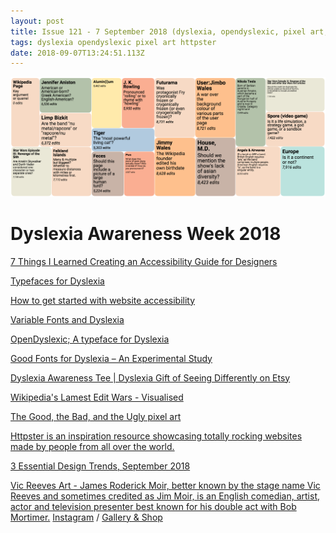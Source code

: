 ```yaml
---
layout: post
title: Issue 121 - 7 September 2018 (dyslexia, opendyslexic, pixel art, httpster)
tags: dyslexia opendyslexic pixel art httpster
date: 2018-09-07T13:24:51.113Z
---
```

![7 Things I Learned Creating an Accessibility Guide for Designers](/assets/uploads/issue-121.png "7 Things I Learned Creating an Accessibility Guide for Designers")

# Dyslexia Awareness Week 2018

<a href="https://blog.prototypr.io/7-things-i-learned-creating-an-accessibility-guide-for-designers-4715af78f68a" target="_blank" title="7 Things I Learned Creating an Accessibility Guide for Designers" alt="7 Things I Learned Creating an Accessibility Guide for Designers">7 Things I Learned Creating an Accessibility Guide for Designers</a>

<a href="http://adrianroselli.com/2015/03/typefaces-for-dyslexia.html" target="_blank" title="Typefaces for Dyslexia" alt="Typefaces for Dyslexia">Typefaces for Dyslexia</a>

<a href="https://medium.freecodecamp.org/4-principles-for-getting-started-with-website-accessibility-4e85f75730b" target="_blank" title="How to get started with website accessibility" alt="How to get started with website accessibility">How to get started with website accessibility</a>

<a href="http://adrianroselli.com/2018/08/variable-fonts-and-dyslexia.html" target="_blank" title="Variable Fonts and Dyslexia" alt="Variable Fonts and Dyslexia">Variable Fonts and Dyslexia</a>

<a href="https://www.opendyslexic.org/" target="_blank" title="OpenDyslexic; A typeface for Dyslexia" alt="OpenDyslexic; A typeface for Dyslexia">OpenDyslexic; A typeface for Dyslexia</a>

<a href="https://blog.dyslexia.com/good-fonts-for-dyslexia-an-experimental-study/" title="Good Fonts for Dyslexia – An Experimental Study" target="_blank" alt="Good Fonts for Dyslexia – An Experimental Study">Good Fonts for Dyslexia – An Experimental Study</a>

<a href="https://www.etsy.com/uk/listing/583181703/dyslexia-awareness-tee-dyslexia-gift-of?ga_order=most_relevant&ga_search_type=all&ga_view_type=gallery&ga_search_query=dyslexia%20awareness&ref=sr_gallery-1-8&more_colors=1" title=">Dyslexia Awareness Tee" alt=">Dyslexia Awareness Tee" target="_blank">Dyslexia Awareness Tee | Dyslexia Gift of Seeing Differently on Etsy</a>

<a href="https://informationisbeautiful.net/visualizations/wikipedia-lamest-edit-wars/" title="Wikipedia's Lamest Edit Wars - Visualised" alt="Wikipedia's Lamest Edit Wars - Visualised">Wikipedia's Lamest Edit Wars - Visualised</a>

<a href="https://www.behance.net/gallery/28057451/The-Good-the-Bad-and-the-Ugly-pixel-art" title="The Good, the Bad, and the Ugly pixel art" alt="The Good, the Bad, and the Ugly pixel art">The Good, the Bad, and the Ugly pixel art</a>

<a href="https://httpster.net/2018/sep/" title="Httpster" alt="Httpster">Httpster is an inspiration resource showcasing totally rocking websites made by people from all over the world.
</a>

<a href="https://www.webdesignerdepot.com/2018/08/design-trends-sept-2018/" title="3 Essential Design Trends, September 2018 " target="_blank" alt="3 Essential Design Trends, September 2018 ">3 Essential Design Trends, September 2018 </a>

<a href="https://www.instagram.com/jamesmoir12/" target="_blank" title="Vic Reeves Art" alt="Vic Reeves Art">Vic Reeves Art - James Roderick Moir, better known by the stage name Vic Reeves and sometimes credited as Jim Moir, is an English comedian, artist, actor and television presenter best known for his double act with Bob Mortimer.</a> <a href="https://www.instagram.com/jamesmoir12/" target="_blank" title="Instagram" alt="Instagram">Instagram</a> / <a href="https://vicreeves.tv/" title="Gallery & Shop" alt="Gallery & Shop">Gallery & Shop</a>